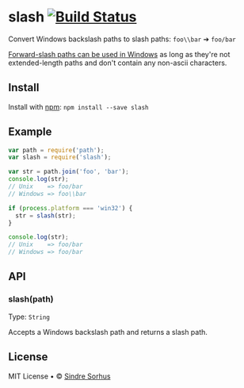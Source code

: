 # slash [![Build Status](https://secure.travis-ci.org/sindresorhus/slash.png?branch=master)](http://travis-ci.org/sindresorhus/slash)

Convert Windows backslash paths to slash paths: `foo\\bar` ➔ `foo/bar`

[Forward-slash paths can be used in Windows](http://superuser.com/a/176395/6877) as long as they're not extended-length paths and don't contain any non-ascii characters.


## Install

Install with [npm](https://npmjs.org): `npm install --save slash`


## Example

```js
var path = require('path');
var slash = require('slash');

var str = path.join('foo', 'bar');
console.log(str);
// Unix    => foo/bar
// Windows => foo\\bar

if (process.platform === 'win32') {
  str = slash(str);
}

console.log(str);
// Unix    => foo/bar
// Windows => foo/bar
```


## API

### slash(path)

Type: `String`

Accepts a Windows backslash path and returns a slash path.


## License

MIT License • © [Sindre Sorhus](http://sindresorhus.com)
